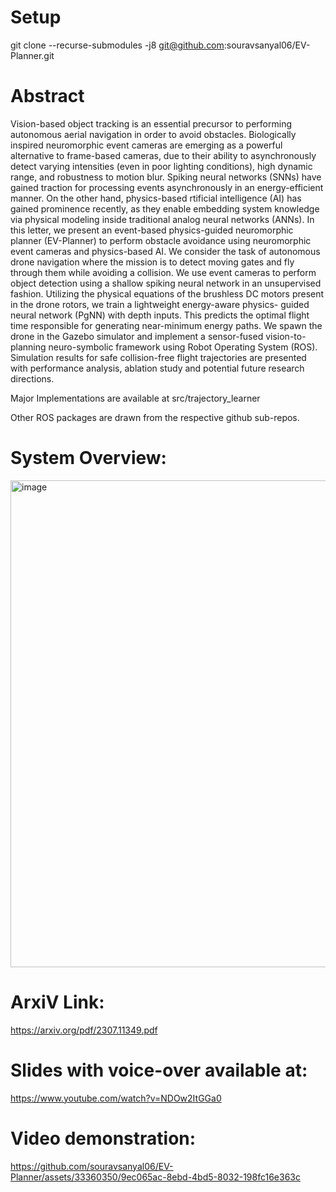# Setup

git clone --recurse-submodules -j8 git@github.com:souravsanyal06/EV-Planner.git

# Abstract
Vision-based object tracking is an essential precursor to performing autonomous aerial navigation in order to avoid obstacles. Biologically inspired neuromorphic event cameras are emerging as a powerful alternative to frame-based cameras, due to their ability to asynchronously detect varying intensities (even in poor lighting conditions), high dynamic range, and robustness to motion blur. Spiking neural networks (SNNs) have gained traction for processing events asynchronously in an energy-efficient manner. On the other hand, physics-based rtificial intelligence (AI) has gained prominence recently, as they enable embedding system knowledge via physical modeling inside traditional analog neural networks (ANNs). In this letter, we present an event-based physics-guided neuromorphic planner (EV-Planner) to perform obstacle avoidance using neuromorphic event cameras and physics-based AI. We consider the task of autonomous drone navigation where the mission is to detect moving gates and fly through them while avoiding a collision. We use event cameras to perform object detection using a shallow spiking neural network in an unsupervised fashion. Utilizing the physical equations of the brushless DC motors present in the drone rotors, we train a lightweight energy-aware physics- guided neural network (PgNN) with depth inputs. This predicts the optimal flight time responsible for generating near-minimum energy paths. We spawn the drone in the Gazebo simulator and implement a sensor-fused vision-to-planning neuro-symbolic framework using Robot Operating System (ROS). Simulation results for safe collision-free flight trajectories are presented with performance analysis, ablation study and potential future research directions.

Major Implementations are available at src/trajectory_learner

Other ROS packages are drawn from the respective github sub-repos. 

# System Overview:

<img width="779" alt="image" src="https://github.com/souravsanyal06/EV-Planner/assets/33360350/f79f7ea3-2f49-4d6d-8390-6abae3382b7a">


# ArxiV Link:  
https://arxiv.org/pdf/2307.11349.pdf

# Slides with voice-over available at:
https://www.youtube.com/watch?v=NDOw2ItGGa0

# Video demonstration:

https://github.com/souravsanyal06/EV-Planner/assets/33360350/9ec065ac-8ebd-4bd5-8032-198fc16e363c





